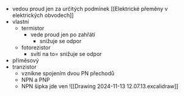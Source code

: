 - vedou proud jen za určitých podmínek [[Elektrické přeměny v elektrických obvodech]]
- vlastní
	- termistor
		- vede proud jen po zahřátí
			- snižuje se odpor
	- fotorezistor
		- svítí na to= snižuje se odpor
- příměsový
- tranzistor
	- vznikne spojením dvou PN přechodů
	- NPN a PNP
	- NPN šipka jde ven
	![[Drawing 2024-11-13 12.07.13.excalidraw]]